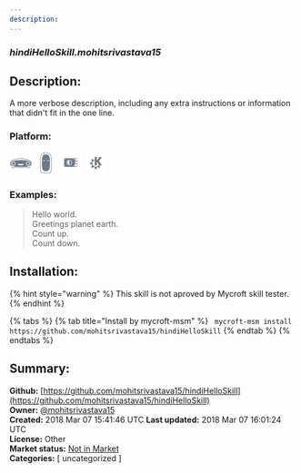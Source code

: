 ```yaml
---
description: 
---
```


### _hindiHelloSkill.mohitsrivastava15_  
## Description:  
A more verbose description, including any extra instructions or
information that didn't fit in the one line.  
  
### Platform:  
 ![Mark I](../.gitbook/assets/mark-1-icon.png)  ![Mark II](../.gitbook/assets/mark-2-icon.png)  ![Picroft](../.gitbook/assets/picroft-icon.png)  ![plasmoid](../.gitbook/assets/kde.png)   
### Examples:  
> Hello world.  
> Greetings planet earth.  
> Count up.  
> Count down.  
  
## Installation:  
{% hint style="warning" %}
This skill is not aproved by Mycroft skill tester.
{% endhint %}
    
{% tabs %}
{% tab title="Install by mycroft-msm" %}
``` mycroft-msm install https://github.com/mohitsrivastava15/hindiHelloSkill```
{% endtab %}
  {% endtabs %}
    
## Summary:  
**Github:** [https://github.com/mohitsrivastava15/hindiHelloSkill](https://github.com/mohitsrivastava15/hindiHelloSkill)  
**Owner:** [@mohitsrivastava15](https://github.com/mohitsrivastava15)  
**Created:** 2018 Mar 07 15:41:46 UTC  **Last updated:** 2018 Mar 07 16:01:24 UTC  
**License:** Other  
**Market status:** [Not in Market](https://market.mycroft.ai/skill/)  
**Categories:** [ uncategorized ]   
